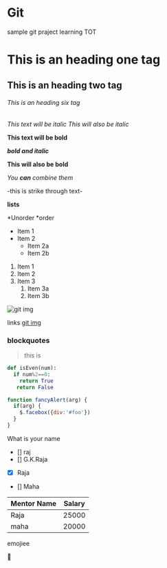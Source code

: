 # Git
sample git praject learning TOT
# This is an heading one tag
## This is an heading two tag
###### This is an heading six tag

*This text will be italic*
_This will also be italic_

**This text will be bold**

***bold and italic***

__This will also be bold__

_You **can** combine them_

-this is strike through text-

**lists**

*Unorder
*order

* Item 1
* Item 2
  * Item 2a
  * Item 2b
  
1. Item 1
1. Item 2
1. Item 3
   1. Item 3a
   1. Item 3b
   
![git img](https://cdn.freebiesupply.com/logos/thumbs/2x/git-logo.png)

links
[git img](https://cdn.freebiesupply.com/logos/thumbs/2x/git-logo.png)

### blockquotes
>this is 

```python
def isEven(num):
  if num%2==0:
    return True
   return False
```

```javascript
function fancyAlert(arg) {
  if(arg) {
    $.facebox({div:'#foo'})
  }
}
```

What is your name

- [] raj
- [] G.K.Raja
- [X] Raja
- [] Maha

Mentor Name | Salary
------------|---------
Raja | 25000
maha | 20000

emojiee

:thinking:




